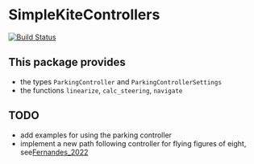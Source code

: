 # SimpleKiteControllers

[![Build Status](https://github.com/OpenSourceAWE/SimpleKiteControllers.jl/actions/workflows/CI.yml/badge.svg?branch=main)](https://github.com/OpenSourceAWE/SimpleKiteControllers.jl/actions/workflows/CI.yml?query=branch%3Amain)

## This package provides
- the types `ParkingController` and `ParkingControllerSettings`
- the functions `linearize`, `calc_steering`, `navigate`

## TODO
- add examples for using the parking controller
- implement a new path following controller for flying figures of eight, see[Fernandes_2022](https://www.mdpi.com/1996-1073/15/4/1390)

